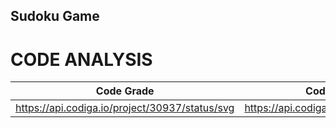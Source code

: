 ## Sudoku Game
# CODE ANALYSIS
| Code Grade | Code Quality Score |
| -- | -- |
| https://api.codiga.io/project/30937/status/svg | https://api.codiga.io/project/30937/score/svg |
